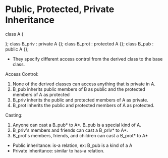 # Public, Protected, Private Inheritance

class A {

};
class B_priv : private A {};
class B_prot : protected A {};
class B_pub  : public A {};

* They specify different access control from the derived class to the base class.

Access Control:
1. None of the derived classes can access anything that is private in A.
2. B_pub inherits public members of B as public and the protected members of A as protected
3. B_priv inherits the public and protected members of A as private.
4. B_prot inherits the public and protected members of A as protected.

Casting:
1. Anyone can cast a B_pub* to A*. B_pub is a special kind of A.
2. B_priv's members and friends can cast a B_priv* to A*.
3. B_prot's members, friends, and children can cast a B_prot* to A*

* Public inheritance: is-a relation, ex: B_pub is a kind of a A
* Private inheritance: similar to has-a relation.